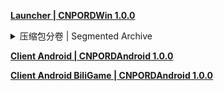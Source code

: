 **[ Launcher | CNPORDWin 1.0.0 ](https://autopatchcn.juequling.com/package_download/op/client_app/download/20240618183950_ehxltROsR67s5q43/defaultldypc/ZenlessZoneZero_setup_202406181702.exe)**

<details><summary>压缩包分卷 | Segmented Archive</summary>

**[Client PC | CNPORDWin 1.0.0 | ZIP001](https://autopatchcn.juequling.com/package_download/op/client_app/download/20240621120814_y330JPdP7xg1l7FT/volumezip/juequling_1.0.0_V.zip.001)**

**[Client PC | CNPORDWin 1.0.0 | ZIP002](https://autopatchcn.juequling.com/package_download/op/client_app/download/20240621120814_y330JPdP7xg1l7FT/volumezip/juequling_1.0.0_V.zip.002)**

**[Client PC | CNPORDWin 1.0.0 | ZIP003](https://autopatchcn.juequling.com/package_download/op/client_app/download/20240621120814_y330JPdP7xg1l7FT/volumezip/juequling_1.0.0_V.zip.003)**

**[Client PC | CNPORDWin 1.0.0 | ZIP004](https://autopatchcn.juequling.com/package_download/op/client_app/download/20240621120814_y330JPdP7xg1l7FT/volumezip/juequling_1.0.0_V.zip.004)**

**[Client PC | CNPORDWin 1.0.0 | ZIP005](https://autopatchcn.juequling.com/package_download/op/client_app/download/20240621120814_y330JPdP7xg1l7FT/volumezip/juequling_1.0.0_V.zip.005)**

**[Client PC | CNPORDWin 1.0.0 | ZIP006](https://autopatchcn.juequling.com/package_download/op/client_app/download/20240621120814_y330JPdP7xg1l7FT/volumezip/juequling_1.0.0_V.zip.006)**

**[Client PC | CNPORDWin 1.0.0 | ZIP007](https://autopatchcn.juequling.com/package_download/op/client_app/download/20240621120814_y330JPdP7xg1l7FT/volumezip/juequling_1.0.0_V.zip.007)**

**[Client PC | CNPORDWin 1.0.0 | ZIP008](https://autopatchcn.juequling.com/package_download/op/client_app/download/20240621120814_y330JPdP7xg1l7FT/volumezip/juequling_1.0.0_V.zip.008)**

**[Client PC | CNPORDWin 1.0.0 | ZIP009](https://autopatchcn.juequling.com/package_download/op/client_app/download/20240621120814_y330JPdP7xg1l7FT/volumezip/juequling_1.0.0_V.zip.009)**

**[Client PC | CNPORDWin 1.0.0 | ZIP010](https://autopatchcn.juequling.com/package_download/op/client_app/download/20240621120814_y330JPdP7xg1l7FT/volumezip/juequling_1.0.0_V.zip.010)**

</details>

**[Client Android | CNPORDAndroid 1.0.0 ](https://autopatchcn.juequling.com/package_download/op/client_app/download/20240623113017_aqRjyJNQjPi1XNZN/gw/ZenlessZoneZero_1.0.apk)**

**[Client Android BiliGame | CNPORDAndroid 1.0.0 ](https://pkg.biligame.com/games/jql_1.0.0_6625_20240625_064422_91357.apk)**